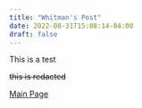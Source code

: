 ```yaml
---
title: "Whitman's Post"
date: 2022-08-31T15:08:14-04:00
draft: false
---
```

This is a test

~~this is redacted~~



[Main Page](https://resilient-figolla-cffcdc.netlify.app/)
